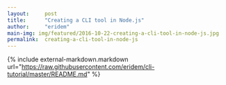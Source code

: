 ```yaml
---
layout:     post
title:      "Creating a CLI tool in Node.js"
author:     "eridem"
main-img: img/featured/2016-10-22-creating-a-cli-tool-in-node-js.jpg
permalink:  creating-a-cli-tool-in-node-js
---
```


{% include external-markdown.markdown url="https://raw.githubusercontent.com/eridem/cli-tutorial/master/README.md" %}
